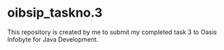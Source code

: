 # oibsip_taskno.3
This repository is created by me to submit my completed task 3 to Oasis Infobyte for Java Development.
